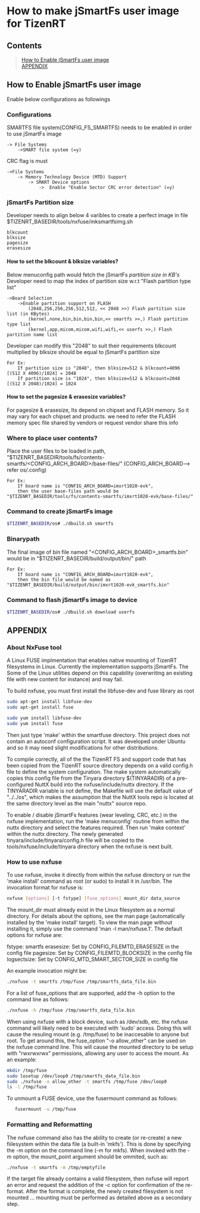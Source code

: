# How to make jSmartFs user image for TizenRT

## Contents
> [How to Enable jSmartFs user image](#how-to-enable-jSmartFs-user-image)  
> [APPENDIX](#appendix)  

## How to Enable jSmartFs user image
Enable below configurations as followings

### Configurations
SMARTFS file system(CONFIG_FS_SMARTFS) needs to be enabled in order to use jSmartFs image

```
-> File Systems
	->SMART file system (=y)
```

CRC flag is must

```
->File Systems
	-> Memory Technology Device (MTD) Support
		-> SMART Device options
			->  Enable "Enable Sector CRC error detection" (=y)
```

### jSmartFs Partition size

Developer needs to align below 4 varibles to create a perfect image in file
$TIZENRT_BASEDIR/tools/nxfuse/mksmartfsimg.sh

```
blkcount
blksize
pagesize
erasesize
```

#### How to set the blkcount & blksize variables?
Below menuconfig path would fetch the jSmartFs *partition size in KB's*
Developer need to map the index of partition size w.r.t "Flash partition type list"

```
->Board Selection
	->Enable partition support on FLASH
		(2048,256,256,256,512,512, << 2048 >>) Flash partition size list (in KBytes)
		(kernel,none,bin,bin,bin,bin,<< smartfs >>,) Flash partition type list
		(kernel,app,micom,micom,wifi,wifi,<< userfs >>,) Flash partition name list
```

Developer can modify this "2048" to suit their requirements
blkcount multiplied by blksize should be equal to jSmartFs partition size

```
For Ex:
	If partition size is "2048", then blksize=512 & blkcount=4096 [(512 X 4096)/1024] = 2048
	If partition size is "1024", then blksize=512 & blkcount=2048 [(512 X 2048)/1024] = 1024
```

#### How to set the pagesize & erasesize variables?
For pagesize & erasesize, Its depend on chipset and FLASH memory.
So it may vary for each chipset and products.
we need to refer the FLASH memory spec file shared by vendors or request vendor share this info

### Where to place user contents?
Place the user files to be loaded in path, "$TIZENRT_BASEDIR/tools/fs/contents-smartfs/<CONFIG_ARCH_BOARD>/base-files/" (CONFIG_ARCH_BOARD--> refer os/.config)

```
For Ex:
	If board name is "CONFIG_ARCH_BOARD=imxrt1020-evk",
	then the user base-files path would be "$TIZENRT_BASEDIR/tools/fs/contents-smartfs/imxrt1020-evk/base-files/"
```

### Command to create jSmartFs image

```bash
$TIZENRT_BASEDIR/os# ./dbuild.sh smartfs
```

### Binarypath
The final image of bin file named "<CONFIG_ARCH_BOARD>_smartfs.bin" would be in "$TIZENRT_BASEDIR/build/output/bin/" path

```
For Ex:
	If board name is "CONFIG_ARCH_BOARD=imxrt1020-evk",
	then the bin file would be named as "$TIZENRT_BASEDIR/build/output/bin/imxrt1020-evk_smartfs.bin"
```

### Command to flash jSmartFs image to device

```bash
$TIZENRT_BASEDIR/os# ./dbuild.sh download userfs
```

## APPENDIX

### About NxFuse tool

A Linux FUSE implmentation that enables native mounting of TizenRT filesystems
in Linux.  Currently the implementation supports jSmartFs.  The
Some of the Linux utilities depend on this capability (overwriting an existing file
with new content for instance) and may fail.

To build nxfuse, you must first install the libfuse-dev and fuse library as root

```bash
sudo apt-get install libfuse-dev
sudo apt-get install fuse

sudo yum install libfuse-dev
sudo yum install fuse
```

Then just type 'make' within the smartfuse directory.  This project does
not contain an autoconf configuration script.  It was developed under
Ubuntu and so it may need slight modifications for other distributions.

To compile correctly, all of the the TizenRT FS and support code that has
been copied from the TizenRT source directory depends on a valid config.h file
to define the system configuration.  The make system automatically copies
this config file from the Tinyara directory $(TINYARADIR) of a pre-configured
NuttX build into the nxfuse/include/nuttx directory.  If the TINYARADIR variable
is not define, the Makefile will use the default value of "../../os",
which makes the assumption that the NuttX tools repo is located at the same
directory level as the main "nuttx" source repo.

To enable / disable jSmartFs features (wear leveling, CRC, etc.) in the
nxfuse implementation, run the 'make menuconfig' routine from within the nuttx
directory and select the features required.  Then run 'make context' within
the nuttx directory.  The newly generated tinyara/include/tinyara/config.h file
will be copied to the tools/nxfuse/include/tinyara directory when the nxfuse is
next built.


### How to use nxfuse

To use nxfuse, invoke it directly from within the nxfuse directory or run the
'make install' command as root (or sudo) to install it in /usr/bin.  The
invocation format for nxfuse is:

```bash
nxfuse [options] [-t fstype] [fuse_options] mount_dir data_source
```

The mount_dir must already exist in the Linux filesystem as a normal directory.
For details about the options, see the man page (automatically installed by the
'make install' target).  To view the man page without installing it, simply
use the command 'man -l man/nxfuse.1'.  The default options for nxfuse are:

   fstype:       smartfs
   erasesize:    Set by CONFIG_FILEMTD_ERASESIZE in the config file
   pagesize:     Set by CONFIG_FILEMTD_BLOCKSIZE in the config file
   logsectsize:  Set by CONFIG_MTD_SMART_SECTOR_SIZE in config file

An example invocation might be:

```bash
./nxfuse -t smartfs /tmp/fuse /tmp/smartfs_data_file.bin
```

For a list of fuse_options that are supported, add the -h option to the command
line as follows:

```bash
./nxfuse -h /tmp/fuse /tmp/smartfs_data_file.bin
```

When using nxfuse with a block device, such as /dev/sdb, etc. the nxfuse
command will likely need to be executed with 'sudo' access.  Doing this will
cause the resuling mount (e.g. /tmp/fuse) to be inaccesable to anyone but
root.  To get around this, the fuse_option "-o allow_other" can be used on the
nxfuse command line.  This will cause the mounted directory to be setup
with "rwxrwxrwx" permissions, allowing any user to access the mount.  As an
example:

```bash
mkdir /tmp/fuse
sudo losetup /dev/loop0 /tmp/smartfs_data_file.bin
sudo ./nxfuse -o allow_other -t smartfs /tmp/fuse /dev/loop0
ls -l /tmp/fuse
```

To unmount a FUSE device, use the fusermount command as follows:

```bash
   fusermount -u /tmp/fuse
```

### Formatting and Reformatting

The nxfuse command also has the ability to create (or re-create) a new
fiilesystem within the data file (a built-in 'mkfs').  This is done by
specifying the -m option on the command line (-m for mkfs).  When invoked
with the -m option, the mount_point argument should be ommited, such as:

```bash
./nxfuse -t smartfs -m /tmp/emptyfile
```

If the target file already contains a valid filesystem, then nxfuse will
report an error and request the addition of the -c option for confirmation
of the re-format.  After the format is complete, the newly created filesystem
is not mounted ... mounting must be performed as detailed above as a
secondary step.

